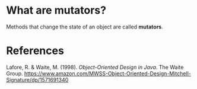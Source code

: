 # What are mutators? 

Methods that change the state of an object are called **mutators**.

# References  
Lafore, R. & Waite, M. (1998). *Object-Oriented Design in Java*. The Waite Group. <https://www.amazon.com/MWSS-Object-Oriented-Design-Mitchell-Signature/dp/1571691340> 
